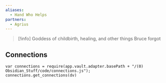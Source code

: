 ```yaml
---
aliases:
  - Hand Who Helps
partners:
  - Agrius
---
```

> [!info] Goddess of childbirth, healing, and other things Bruce forgot


## Connections

```dataviewjs
var connections = require(app.vault.adapter.basePath + "/(0) Obsidian_Stuff/code/connections.js");
connections.get_connections(dv)
```

